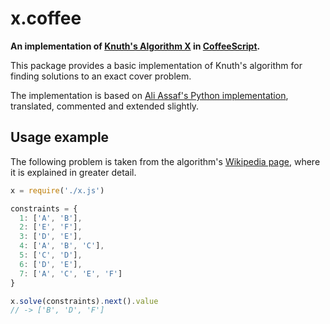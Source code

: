 # x.coffee

__An implementation of [Knuth's Algorithm X](https://en.wikipedia.org/wiki/Knuth's_Algorithm_X) in [CoffeeScript](http://coffeescript.org/).__

This package provides a basic implementation of Knuth's algorithm for finding solutions to an exact cover problem.

The implementation is based on [Ali Assaf's Python implementation](http://www.cs.mcgill.ca/~aassaf9/python/algorithm_x.html), translated, commented and extended slightly.

## Usage example

The following problem is taken from the algorithm's [Wikipedia page](https://en.wikipedia.org/wiki/Knuth's_Algorithm_X#Example), where it is explained in greater detail.

```javascript
x = require('./x.js')

constraints = {
  1: ['A', 'B'],
  2: ['E', 'F'],
  3: ['D', 'E'],
  4: ['A', 'B', 'C'],
  5: ['C', 'D'],
  6: ['D', 'E'],
  7: ['A', 'C', 'E', 'F']
}

x.solve(constraints).next().value
// -> ['B', 'D', 'F']
```

